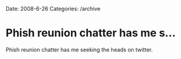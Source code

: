 Date: 2008-6-26
Categories: /archive

# Phish reunion chatter has me s...

Phish reunion chatter has me seeking the heads on twitter.
